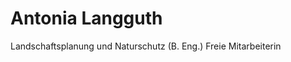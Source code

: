 Antonia Langguth
================

Landschaftsplanung und Naturschutz
(B. Eng.)
Freie Mitarbeiterin
